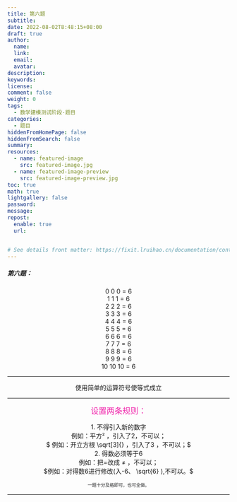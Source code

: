 ```yaml
---
title: 第六题
subtitle:
date: 2022-08-02T8:48:15+08:00
draft: true
author:
  name:
  link:
  email:
  avatar:
description:
keywords:
license:
comment: false
weight: 0
tags:
  - 数学建模测试阶段-题目
categories:
  - 题目
hiddenFromHomePage: false
hiddenFromSearch: false
summary:
resources:
  - name: featured-image
    src: featured-image.jpg
  - name: featured-image-preview
    src: featured-image-preview.jpg
toc: true
math: true
lightgallery: false
password:
message:
repost:
  enable: true
  url:


# See details front matter: https://fixit.lruihao.cn/documentation/content-management/introduction/#front-matter
---
```

##### 第六题：
<center> 0 0 0 = 6  <center>
<center> 1 1 1 = 6    <center>
<center> 2 2 2 = 6   <center>
<center> 3 3 3 = 6   <center>
<center> 4 4 4 = 6   <center>
<center> 5 5 5 = 6   <center>
<center> 6 6 6 = 6   <center>
<center> 7 7 7 = 6  <center>
<center> 8 8 8 = 6   <center>
<center> 9 9 9 = 6  <center>
<center> 10 10 10 = 6  <center>  


***  

使用简单的运算符号使等式成立  

***
<font color=#F025AB size=4> 设置两条规则： </font>

 <center> 1. 不得引入新的数字   <center>

  <center>例如：平方² ，引入了2，不可以；  <center>  
 $ 例如：开立方根 \sqrt[3]{} ，引入了3 ，不可以；$    

<center> 2. 得数必须等于6 <center>
<center> 例如：把=改成 ≠ ，不可以；    <center>
 $例如：对得数6进行修改(入-6、 \sqrt{6} ),不可以。$

<font color=#252627 size=0.1> 一题十分及格即可，也可全做。</font>
***


<!--more-->
